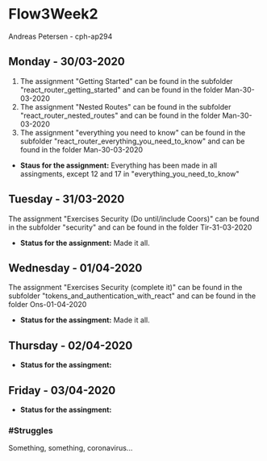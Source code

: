 # Flow3Week2
Andreas Petersen - cph-ap294 <br>

## Monday - 30/03-2020
<ol>
<li> The assignment "Getting Started" can be found in the subfolder "react_router_getting_started" and can be found in the folder Man-30-03-2020</li>
<li> The assignment "Nested Routes" can be found in the subfolder "react_router_nested_routes" and can be found in the folder Man-30-03-2020</li>
<li>The assignment "everything you need to know" can be found in the subfolder "react_router_everything_you_need_to_know" and can be found in the folder Man-30-03-2020 </li>
</ol>

- **Staus for the assignment:** Everything has been made in all assingments, except 12 and 17 in "everything_you_need_to_know"

## Tuesday - 31/03-2020
The assignment "Exercises Security (Do until/include Coors)" can be found in the subfolder "security" and can be found in the folder Tir-31-03-2020 
- **Status for the assignment:** Made it all.

## Wednesday - 01/04-2020
The assignment "Exercises Security (complete it)" can be found in the subfolder "tokens_and_authentication_with_react" and can be found in the folder Ons-01-04-2020 
- **Status for the assingment:** Made it all.

## Thursday - 02/04-2020
- **Status for the assingment:**

## Friday - 03/04-2020
- **Status for the assingment:** 

### #Struggles
Something, something, coronavirus...
